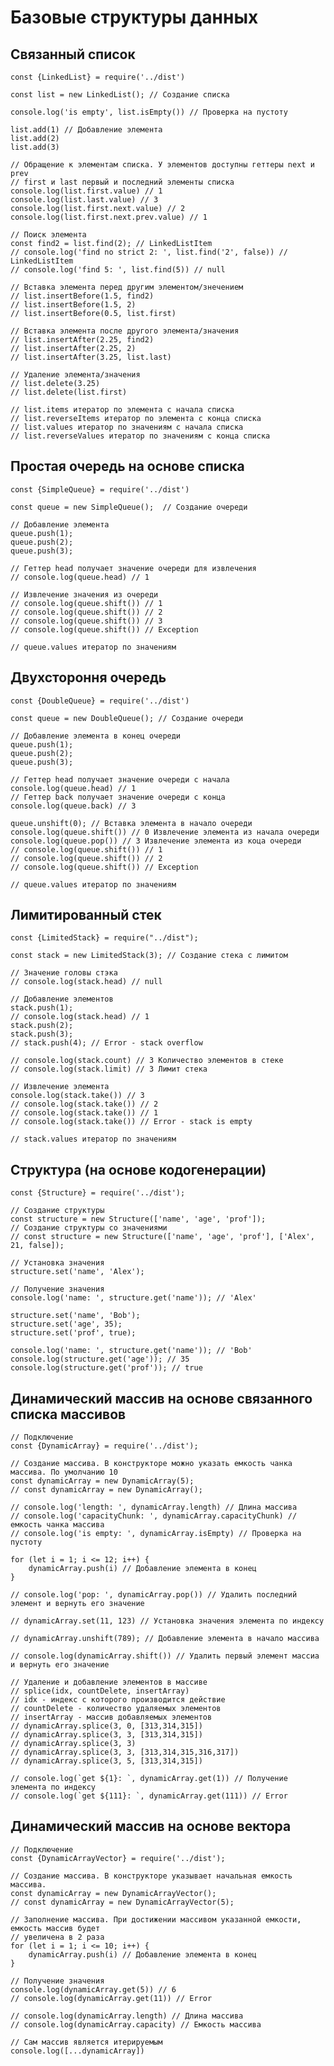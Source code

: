 # Базовые структуры данных

## Связанный список

    const {LinkedList} = require('../dist')

    const list = new LinkedList(); // Создание списка
    
    console.log('is empty', list.isEmpty()) // Проверка на пустоту
    
    list.add(1) // Добавление элемента
    list.add(2)
    list.add(3)

    // Обращение к элементам списка. У элементов доступны геттеры next и prev
    // first и last первый и последний элементы списка
    console.log(list.first.value) // 1
    console.log(list.last.value) // 3
    console.log(list.first.next.value) // 2
    console.log(list.first.next.prev.value) // 1

    // Поиск элемента
    const find2 = list.find(2); // LinkedListItem
    // console.log('find no strict 2: ', list.find('2', false)) // LinkedListItem
    // console.log('find 5: ', list.find(5)) // null

    // Вставка элемента перед другим элементом/знечением
    // list.insertBefore(1.5, find2)
    // list.insertBefore(1.5, 2)
    // list.insertBefore(0.5, list.first)

    // Вставка элемента после другого элемента/значения
    // list.insertAfter(2.25, find2)
    // list.insertAfter(2.25, 2)
    // list.insertAfter(3.25, list.last)
    
    // Удаление элемента/значения
    // list.delete(3.25)
    // list.delete(list.first)

    // list.items итератор по элемента с начала списка
    // list.reverseItems итератор по элемента с конца списка
    // list.values итератор по значениям с начала списка
    // list.reverseValues итератор по значениям с конца списка

## Простая очередь на основе списка

    const {SimpleQueue} = require('../dist')

    const queue = new SimpleQueue();  // Создание очереди
    
    // Добавление элемента
    queue.push(1);
    queue.push(2);
    queue.push(3);
    
    // Геттер head получает значение очереди для извлечения
    // console.log(queue.head) // 1

    // Извлечение значения из очереди
    // console.log(queue.shift()) // 1
    // console.log(queue.shift()) // 2
    // console.log(queue.shift()) // 3
    // console.log(queue.shift()) // Exception
    
    // queue.values итератор по значениям

## Двухстороння очередь

    const {DoubleQueue} = require('../dist')

    const queue = new DoubleQueue(); // Создание очереди

    // Добавление элемента в конец очереди
    queue.push(1);
    queue.push(2);
    queue.push(3);

    // Геттер head получает значение очереди с начала
    console.log(queue.head) // 1
    // Геттер back получает значение очереди с конца
    console.log(queue.back) // 3

    queue.unshift(0); // Вставка элемента в начало очереди
    console.log(queue.shift()) // 0 Извлечение элемента из начала очереди
    console.log(queue.pop()) // 3 Извлечение элемента из коца очереди
    // console.log(queue.shift()) // 1 
    // console.log(queue.shift()) // 2
    // console.log(queue.shift()) // Exception
    
    // queue.values итератор по значениям

## Лимитированный стек

    const {LimitedStack} = require("../dist");
    
    const stack = new LimitedStack(3); // Создание стека с лимитом
    
    // Значение головы стэка
    // console.log(stack.head) // null
    
    // Добавление элементов
    stack.push(1);
    // console.log(stack.head) // 1
    stack.push(2);
    stack.push(3);
    // stack.push(4); // Error - stack overflow
    
    // console.log(stack.count) // 3 Количество элементов в стеке
    // console.log(stack.limit) // 3 Лимит стека
    
    // Извлечение элемента
    console.log(stack.take()) // 3
    // console.log(stack.take()) // 2
    // console.log(stack.take()) // 1
    // console.log(stack.take()) // Error - stack is empty
    
    // stack.values итератор по значениям

## Структура (на основе кодогенерации)

    const {Structure} = require('../dist');
    
    // Создание структуры
    const structure = new Structure(['name', 'age', 'prof']);
    // Создание структуры со значениями
    // const structure = new Structure(['name', 'age', 'prof'], ['Alex', 21, false]);
    
    // Установка значения
    structure.set('name', 'Alex');
    
    // Получение значения
    console.log('name: ', structure.get('name')); // 'Alex'
    
    structure.set('name', 'Bob');
    structure.set('age', 35);
    structure.set('prof', true);
    
    console.log('name: ', structure.get('name')); // 'Bob'
    console.log(structure.get('age')); // 35
    console.log(structure.get('prof')); // true

## Динамический массив на основе связанного списка массивов

    // Подключение
    const {DynamicArray} = require('../dist');
    
    // Создание массива. В конструкторе можно указать емкость чанка массива. По умолчанию 10
    const dynamicArray = new DynamicArray(5);
    // const dynamicArray = new DynamicArray();
    
    // console.log('length: ', dynamicArray.length) // Длина массива
    // console.log('capacityChunk: ', dynamicArray.capacityChunk) // емкость чанка массива
    // console.log('is empty: ', dynamicArray.isEmpty) // Проверка на пустоту
    
    for (let i = 1; i <= 12; i++) {
        dynamicArray.push(i) // Добавление элемента в конец
    }
    
    // console.log('pop: ', dynamicArray.pop()) // Удалить последний элемент и вернуть его значение
    
    // dynamicArray.set(11, 123) // Установка значения элемента по индексу
    
    // dynamicArray.unshift(789); // Добавление элемента в начало массива
     
    // console.log(dynamicArray.shift()) // Удалить первый элемент массиа и вернуть его значение
    
    // Удаление и добавление элементов в массиве
    // splice(idx, countDelete, insertArray)
    // idx - индекс с которого производится действие
    // countDelete - количество удаляемых элементов
    // insertArray - массив добавляемых элементов
    // dynamicArray.splice(3, 0, [313,314,315])
    // dynamicArray.splice(3, 3, [313,314,315])
    // dynamicArray.splice(3, 3)
    // dynamicArray.splice(3, 3, [313,314,315,316,317])
    // dynamicArray.splice(3, 5, [313,314,315])
    
    // console.log(`get ${1}: `, dynamicArray.get(1)) // Получение элемента по индексу
    // console.log(`get ${111}: `, dynamicArray.get(111)) // Error

## Динамический массив на основе вектора

    // Подключение
    const {DynamicArrayVector} = require('../dist');
    
    // Создание массива. В конструкторе указывает начальная емкость массива.
    const dynamicArray = new DynamicArrayVector();
    // const dynamicArray = new DynamicArrayVector(5);
    
    // Заполнение массива. При достижении массивом указанной емкости, емкость массив будет
    // увеличена в 2 раза
    for (let i = 1; i <= 10; i++) {
        dynamicArray.push(i) // Добавление элемента в конец
    }
    
    // Получение значения
    console.log(dynamicArray.get(5)) // 6
    // console.log(dynamicArray.get(11)) // Error
    
    // console.log(dynamicArray.length) // Длина массива
    // console.log(dynamicArray.capacity) // Емкость массива
    
    // Сам массив является итерируемым
    console.log([...dynamicArray]) 

